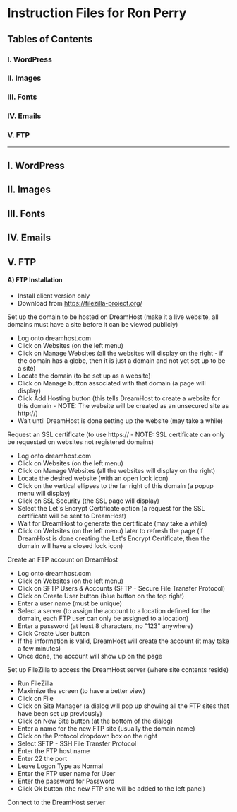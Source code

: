 # Instruction Files for Ron Perry #

## Tables of Contents
### I. WordPress
### II. Images
### III. Fonts
### IV. Emails
### V. FTP

---

## I. WordPress

## II. Images

## III. Fonts

## IV. Emails

## V. FTP

#### A) FTP Installation #### 
- Install client version only
- Download from https://filezilla-project.org/

Set up the domain to be hosted on DreamHost (make it a live website, all domains must have a site before it can be viewed publicly)
- Log onto dreamhost.com
- Click on Websites (on the left menu)
- Click on Manage Websites (all the websites will display on the right - if the domain has a globe, then it is just a domain and not yet set up to be a site)
- Locate the domain (to be set up as a website)
- Click on Manage button associated with that domain (a page will display)
- Click Add Hosting button (this tells DreamHost to create a website for this domain - NOTE: The website will be created as an unsecured site as http://)
- Wait until DreamHost is done setting up the website (may take a while)

Request an SSL certificate (to use https:// - NOTE:  SSL certificate can only be requested on websites not registered domains)
- Log onto dreamhost.com
- Click on Websites (on the left menu)
- Click on Manage Websites (all the websites will display on the right)
- Locate the desired website (with an open lock icon)
- Click on the vertical ellipses to the far right of this domain (a popup menu will display)
- Click on SSL Security (the SSL page will display)
- Select the Let's Encrypt Certificate option (a request for the SSL certificate will be sent to DreamHost)
- Wait for DreamHost to generate the certificate (may take a while)
- Click on Websites (on the left menu) later to refresh the page (if DreamHost is done creating the Let's Encrypt Certificate, then the domain will have a closed lock icon)

Create an FTP account on DreamHost
- Log onto dreamhost.com
- Click on Websites (on the left menu)
- Click on SFTP Users & Accounts (SFTP - Secure File Transfer Protocol)
- Click on Create User button (blue button on the top right)
- Enter a user name (must be unique)
- Select a server (to assign the account to a location defined for the domain, each FTP user can only be assigned to a location)
- Enter a password (at least 8 characters, no "123" anywhere)
- Click Create User button
- If the information is valid, DreamHost will create the account (it may take a few minutes)
- Once done, the account will show up on the page

Set up FileZilla to access the DreamHost server (where site contents reside)
- Run FileZilla
- Maximize the screen (to have a better view)
- Click on File
- Click on Site Manager (a dialog will pop up showing all the FTP sites that have been set up previously)
- Click on New Site button (at the bottom of the dialog)
- Enter a name for the new FTP site (usually the domain name)
- Click on the Protocol dropdown box on the right
- Select SFTP - SSH File Transfer Protocol
- Enter the FTP host name
- Enter 22 the port
- Leave Logon Type as Normal
- Enter the FTP user name for User
- Enter the password for Password
- Click Ok button (the new FTP site will be added to the left panel)

Connect to the DreamHost server
